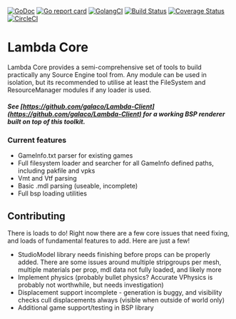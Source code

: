 [![GoDoc](https://godoc.org/github.com/Galaco/Lambda-Core?status.svg)](https://godoc.org/github.com/Galaco/Lambda-Core)
[![Go report card](https://goreportcard.com/badge/github.com/galaco/Lambda-Core)](https://goreportcard.com/badge/github.com/galaco/Lambda-Core)
[![GolangCI](https://golangci.com/badges/github.com/galaco/lambda-core.svg)](https://golangci.com)
[![Build Status](https://travis-ci.com/Galaco/lambda-core.svg?branch=master)](https://travis-ci.com/Galaco/lambda-core)
[![Coverage Status](https://coveralls.io/repos/github/Galaco/lambda-core/badge.svg?branch=master)](https://coveralls.io/github/Galaco/lambda-core?branch=master)
[![CircleCI](https://circleci.com/gh/Galaco/lambda-core.svg?style=svg)](https://circleci.com/gh/Galaco/lambda-core)

# Lambda Core
Lambda Core provides a semi-comprehensive set of tools to build practically any Source Engine tool from. Any module can be used 
in isolation, but its recommended to utilise at least the FileSystem and ResourceManager modules if any loader is used.

##### See [https://github.com/galaco/Lambda-Client](https://github.com/galaco/Lambda-Client) for a working BSP renderer built on top of this toolkit.

### Current features
* GameInfo.txt parser for existing games
* Full filesystem loader and searcher for all GameInfo defined paths, including pakfile and vpks
* Vmt and Vtf parsing
* Basic .mdl parsing (useable, incomplete)
* Full bsp loading utilities

## Contributing
There is loads to do! Right now there are a few core issues that need fixing, and loads of fundamental features to add. Here
are just a few!
* StudioModel library needs finishing before props can be properly added. There are some issues around multiple stripgroups per mesh, multiple
materials per prop, mdl data not fully loaded, and likely more
* Implement physics (probably bullet physics? Accurate VPhysics is probably not worthwhile, but needs investigation)
* Displacement support incomplete - generation is buggy, and visibility checks cull displacements always (visible when outside of world only)
* Additional game support/testing in BSP library
